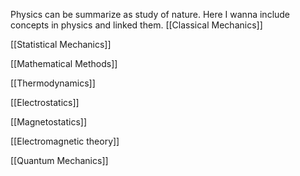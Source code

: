 ---
---

Physics can be summarize as study of nature. Here I wanna include concepts in physics and linked them. 
[[Classical Mechanics]]

[[Statistical Mechanics]]

[[Mathematical Methods]]

[[Thermodynamics]]

[[Electrostatics]]

[[Magnetostatics]]

[[Electromagnetic theory]]

[[Quantum Mechanics]]
